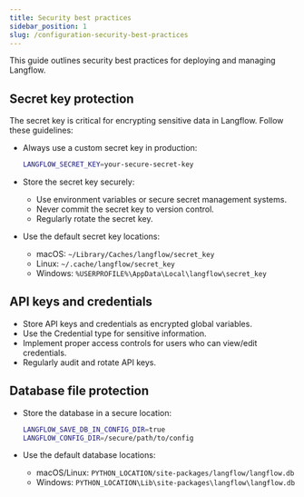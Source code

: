 ```yaml
---
title: Security best practices
sidebar_position: 1
slug: /configuration-security-best-practices
---
```


This guide outlines security best practices for deploying and managing Langflow.

## Secret key protection

The secret key is critical for encrypting sensitive data in Langflow. Follow these guidelines:

- Always use a custom secret key in production:

  ```bash
  LANGFLOW_SECRET_KEY=your-secure-secret-key
  ```

- Store the secret key securely:

  - Use environment variables or secure secret management systems.
  - Never commit the secret key to version control.
  - Regularly rotate the secret key.

- Use the default secret key locations:
  - macOS: `~/Library/Caches/langflow/secret_key`
  - Linux: `~/.cache/langflow/secret_key`
  - Windows: `%USERPROFILE%\AppData\Local\langflow\secret_key`

## API keys and credentials

- Store API keys and credentials as encrypted global variables.
- Use the Credential type for sensitive information.
- Implement proper access controls for users who can view/edit credentials.
- Regularly audit and rotate API keys.

## Database file protection

- Store the database in a secure location:

   ```bash
   LANGFLOW_SAVE_DB_IN_CONFIG_DIR=true
   LANGFLOW_CONFIG_DIR=/secure/path/to/config
   ```

- Use the default database locations:
   - macOS/Linux: `PYTHON_LOCATION/site-packages/langflow/langflow.db`
   - Windows: `PYTHON_LOCATION\Lib\site-packages\langflow\langflow.db`
